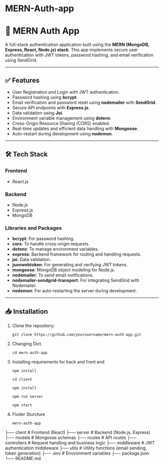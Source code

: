 # MERN-Auth-app
# 🚀 MERN Auth App

A full-stack authentication application built using the **MERN (MongoDB, Express, React, Node.js) stack**. This app implements secure user authentication with JWT tokens, password hashing, and email verification using SendGrid.

---

## ✅ Features

- User Registration and Login with JWT authentication.
- Password hashing using **bcrypt**.
- Email verification and password reset using **nodemailer** with **SendGrid**.
- Secure API endpoints with **Express.js**.
- Data validation using **Joi**.
- Environment variable management using **dotenv**.
- Cross-Origin Resource Sharing (CORS) enabled.
- Real-time updates and efficient data handling with **Mongoose**.
- Auto-restart during development using **nodemon**.

---

## 🛠️ Tech Stack

### Frontend
- React.js

### Backend
- Node.js
- Express.js
- MongoDB

### Libraries and Packages
- **bcrypt**: For password hashing.
- **cors**: To handle cross-origin requests.
- **dotenv**: To manage environment variables.
- **express**: Backend framework for routing and handling requests.
- **joi**: Data validation.
- **jsonwebtoken**: For generating and verifying JWT tokens.
- **mongoose**: MongoDB object modeling for Node.js.
- **nodemailer**: To send email notifications.
- **nodemailer-sendgrid-transport**: For integrating SendGrid with Nodemailer.
- **nodemon**: For auto-restarting the server during development.

---

## 📥 Installation

1. Clone the repository:
   ```
   git clone https://github.com/yourusername/mern-auth-app.git

   ```
2. Changing Dict.

   ```
   cd mern-auth-app
    ```
3. Installing requirements for back and front end
   ```
   npm install

   cd client
   
   npm install

   npm run server

   npm start
   ```
4. Floder Sturcture
   ```
   mern-auth-app
├── client       # Frontend (React)
├── server       # Backend (Node.js, Express)
├── models       # Mongoose schemas
├── routes       # API routes
├── controllers  # Request handling and business logic
├── middleware   # JWT authentication middleware
├── utils        # Utility functions (email sending, token generation)
├── .env         # Environment variables
├── package.json
└── README.md
```

   
